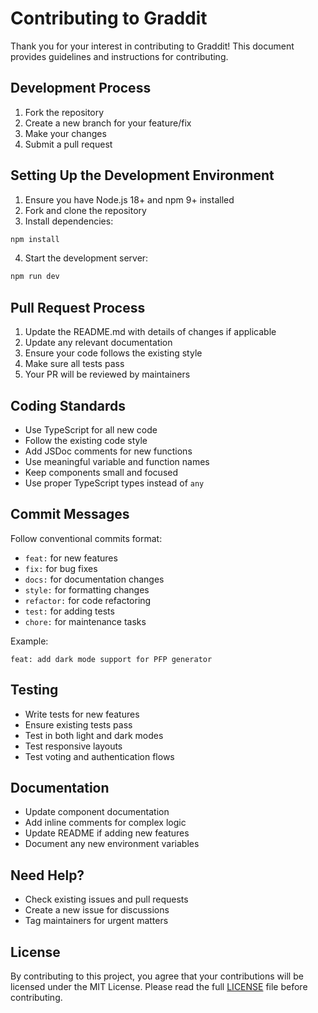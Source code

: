 # Contributing to Graddit

Thank you for your interest in contributing to Graddit! This document provides guidelines and instructions for contributing.

## Development Process

1. Fork the repository
2. Create a new branch for your feature/fix
3. Make your changes
4. Submit a pull request

## Setting Up the Development Environment

1. Ensure you have Node.js 18+ and npm 9+ installed
2. Fork and clone the repository
3. Install dependencies:

```bash
npm install
```

4. Start the development server:

```bash
npm run dev
```

## Pull Request Process

1. Update the README.md with details of changes if applicable
2. Update any relevant documentation
3. Ensure your code follows the existing style
4. Make sure all tests pass
5. Your PR will be reviewed by maintainers

## Coding Standards

- Use TypeScript for all new code
- Follow the existing code style
- Add JSDoc comments for new functions
- Use meaningful variable and function names
- Keep components small and focused
- Use proper TypeScript types instead of `any`

## Commit Messages

Follow conventional commits format:

- `feat:` for new features
- `fix:` for bug fixes
- `docs:` for documentation changes
- `style:` for formatting changes
- `refactor:` for code refactoring
- `test:` for adding tests
- `chore:` for maintenance tasks

Example:

```
feat: add dark mode support for PFP generator
```

## Testing

- Write tests for new features
- Ensure existing tests pass
- Test in both light and dark modes
- Test responsive layouts
- Test voting and authentication flows

## Documentation

- Update component documentation
- Add inline comments for complex logic
- Update README if adding new features
- Document any new environment variables

## Need Help?

- Check existing issues and pull requests
- Create a new issue for discussions
- Tag maintainers for urgent matters

## License

By contributing to this project, you agree that your contributions will be licensed under the MIT License. Please read the full [LICENSE](LICENSE) file before contributing.
